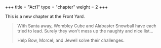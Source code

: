 +++
title = "Act1"
type = "chapter"
weight = 2
+++

This is a new chapter at the Front Yard.

> With Santa away, Wombley Cube and Alabaster Snowball have each tried to lead. Surely they won't mess up the naughty and nice list...
>
> Help Bow, Morcel, and Jewell solve their challenges.